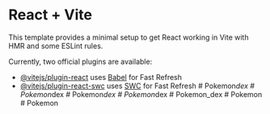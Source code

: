 # React + Vite

This template provides a minimal setup to get React working in Vite with HMR and some ESLint rules.

Currently, two official plugins are available:

- [@vitejs/plugin-react](https://github.com/vitejs/vite-plugin-react/blob/main/packages/plugin-react/README.md) uses [Babel](https://babeljs.io/) for Fast Refresh
- [@vitejs/plugin-react-swc](https://github.com/vitejs/vite-plugin-react-swc) uses [SWC](https://swc.rs/) for Fast Refresh
#   P o k e m o n _ d e x  
 #   P o k e m o n _ d e x  
 #   P o k e m o n _ d e x  
 #   P o k e m o n _ d e x  
 #   P o k e m o n _ d e x  
 #   P o k e m o n  
 #   P o k e m o n  
 